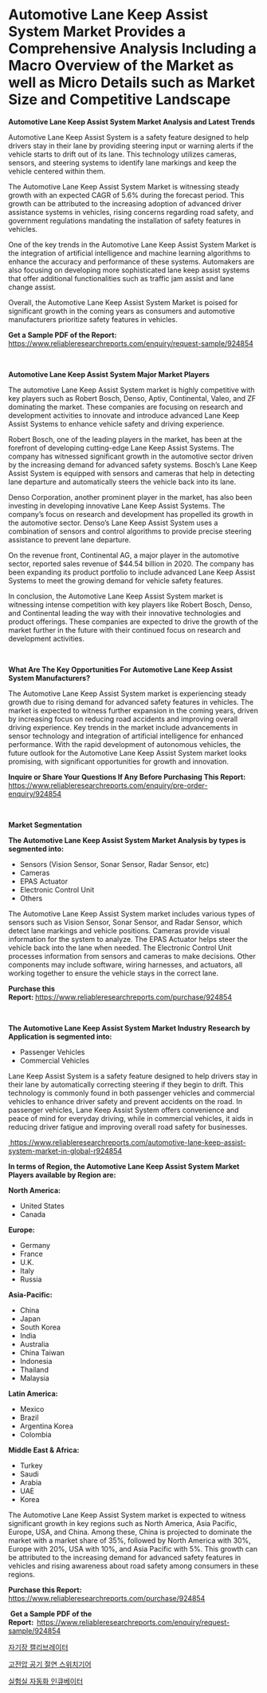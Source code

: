 <p><h1>Automotive Lane Keep Assist System Market Provides a Comprehensive Analysis Including a Macro Overview of the Market as well as Micro Details such as Market Size and Competitive Landscape</h1></p><p><strong>Automotive Lane Keep Assist System Market Analysis and Latest Trends</strong></p>
<p><p>Automotive Lane Keep Assist System is a safety feature designed to help drivers stay in their lane by providing steering input or warning alerts if the vehicle starts to drift out of its lane. This technology utilizes cameras, sensors, and steering systems to identify lane markings and keep the vehicle centered within them.</p><p>The Automotive Lane Keep Assist System Market is witnessing steady growth with an expected CAGR of 5.6% during the forecast period. This growth can be attributed to the increasing adoption of advanced driver assistance systems in vehicles, rising concerns regarding road safety, and government regulations mandating the installation of safety features in vehicles.</p><p>One of the key trends in the Automotive Lane Keep Assist System Market is the integration of artificial intelligence and machine learning algorithms to enhance the accuracy and performance of these systems. Automakers are also focusing on developing more sophisticated lane keep assist systems that offer additional functionalities such as traffic jam assist and lane change assist.</p><p>Overall, the Automotive Lane Keep Assist System Market is poised for significant growth in the coming years as consumers and automotive manufacturers prioritize safety features in vehicles.</p></p>
<p><strong>Get a Sample PDF of the Report:&nbsp;</strong> <a href="https://www.reliableresearchreports.com/enquiry/request-sample/924854">https://www.reliableresearchreports.com/enquiry/request-sample/924854</a></p>
<p>&nbsp;</p>
<p><strong>Automotive Lane Keep Assist System Major Market Players</strong></p>
<p><p>The automotive Lane Keep Assist System market is highly competitive with key players such as Robert Bosch, Denso, Aptiv, Continental, Valeo, and ZF dominating the market. These companies are focusing on research and development activities to innovate and introduce advanced Lane Keep Assist Systems to enhance vehicle safety and driving experience.</p><p>Robert Bosch, one of the leading players in the market, has been at the forefront of developing cutting-edge Lane Keep Assist Systems. The company has witnessed significant growth in the automotive sector driven by the increasing demand for advanced safety systems. Bosch’s Lane Keep Assist System is equipped with sensors and cameras that help in detecting lane departure and automatically steers the vehicle back into its lane.</p><p>Denso Corporation, another prominent player in the market, has also been investing in developing innovative Lane Keep Assist Systems. The company’s focus on research and development has propelled its growth in the automotive sector. Denso’s Lane Keep Assist System uses a combination of sensors and control algorithms to provide precise steering assistance to prevent lane departure.</p><p>On the revenue front, Continental AG, a major player in the automotive sector, reported sales revenue of $44.54 billion in 2020. The company has been expanding its product portfolio to include advanced Lane Keep Assist Systems to meet the growing demand for vehicle safety features.</p><p>In conclusion, the Automotive Lane Keep Assist System market is witnessing intense competition with key players like Robert Bosch, Denso, and Continental leading the way with their innovative technologies and product offerings. These companies are expected to drive the growth of the market further in the future with their continued focus on research and development activities.</p></p>
<p>&nbsp;</p>
<p><strong>What Are The Key Opportunities For Automotive Lane Keep Assist System Manufacturers?</strong></p>
<p><p>The Automotive Lane Keep Assist System market is experiencing steady growth due to rising demand for advanced safety features in vehicles. The market is expected to witness further expansion in the coming years, driven by increasing focus on reducing road accidents and improving overall driving experience. Key trends in the market include advancements in sensor technology and integration of artificial intelligence for enhanced performance. With the rapid development of autonomous vehicles, the future outlook for the Automotive Lane Keep Assist System market looks promising, with significant opportunities for growth and innovation.</p></p>
<p><strong>Inquire or Share Your Questions If Any Before Purchasing This Report:</strong> <a href="https://www.reliableresearchreports.com/enquiry/pre-order-enquiry/924854">https://www.reliableresearchreports.com/enquiry/pre-order-enquiry/924854</a></p>
<p>&nbsp;</p>
<p><strong>Market Segmentation</strong></p>
<p><strong>The Automotive Lane Keep Assist System Market Analysis by types is segmented into:</strong></p>
<p><ul><li>Sensors (Vision Sensor, Sonar Sensor, Radar Sensor, etc)</li><li>Cameras</li><li>EPAS Actuator</li><li>Electronic Control Unit</li><li>Others</li></ul></p>
<p><p>The Automotive Lane Keep Assist System market includes various types of sensors such as Vision Sensor, Sonar Sensor, and Radar Sensor, which detect lane markings and vehicle positions. Cameras provide visual information for the system to analyze. The EPAS Actuator helps steer the vehicle back into the lane when needed. The Electronic Control Unit processes information from sensors and cameras to make decisions. Other components may include software, wiring harnesses, and actuators, all working together to ensure the vehicle stays in the correct lane.</p></p>
<p><strong>Purchase this Report:&nbsp;</strong><a href="https://www.reliableresearchreports.com/purchase/924854">https://www.reliableresearchreports.com/purchase/924854</a></p>
<p>&nbsp;</p>
<p><strong>The Automotive Lane Keep Assist System Market Industry Research by Application is segmented into:</strong></p>
<p><ul><li>Passenger Vehicles</li><li>Commercial Vehicles</li></ul></p>
<p><p>Lane Keep Assist System is a safety feature designed to help drivers stay in their lane by automatically correcting steering if they begin to drift. This technology is commonly found in both passenger vehicles and commercial vehicles to enhance driver safety and prevent accidents on the road. In passenger vehicles, Lane Keep Assist System offers convenience and peace of mind for everyday driving, while in commercial vehicles, it aids in reducing driver fatigue and improving overall road safety for businesses.</p></p>
<p><a href="https://www.reliableresearchreports.com/automotive-lane-keep-assist-system-market-in-global-r924854">&nbsp;https://www.reliableresearchreports.com/automotive-lane-keep-assist-system-market-in-global-r924854</a></p>
<p><strong>In terms of Region, the Automotive Lane Keep Assist System Market Players available by Region are:</strong></p>
<p>
    <p> <strong> North America: </strong>
        <ul>
            <li>United States</li>
            <li>Canada</li>
        </ul>
        </p> 
    <p> <strong> Europe: </strong>
        <ul>
            <li>Germany</li>
            <li>France</li>
            <li>U.K.</li>
            <li>Italy</li>
            <li>Russia</li>
        </ul>
        </p> 
    <p> <strong> Asia-Pacific: </strong>
        <ul>
            <li>China</li>
            <li>Japan</li>
            <li>South Korea</li>
            <li>India</li>
            <li>Australia</li>
            <li>China Taiwan</li>
            <li>Indonesia</li>
            <li>Thailand</li>
            <li>Malaysia</li>
        </ul>
        </p> 
    <p> <strong> Latin America: </strong>
        <ul>
            <li>Mexico</li>
            <li>Brazil</li>
            <li>Argentina Korea</li>
            <li>Colombia</li>
        </ul>
        </p> 
    <p> <strong> Middle East & Africa: </strong>
        <ul>
            <li>Turkey</li>
            <li>Saudi</li>
            <li>Arabia</li>
            <li>UAE</li>
            <li>Korea</li>
        </ul>
    </p>
    </p>
<p><p>The Automotive Lane Keep Assist System market is expected to witness significant growth in key regions such as North America, Asia Pacific, Europe, USA, and China. Among these, China is projected to dominate the market with a market share of 35%, followed by North America with 30%, Europe with 20%, USA with 10%, and Asia Pacific with 5%. This growth can be attributed to the increasing demand for advanced safety features in vehicles and rising awareness about road safety among consumers in these regions.</p></p>
<p><strong>Purchase this Report: </strong><a href="https://www.reliableresearchreports.com/purchase/924854">https://www.reliableresearchreports.com/purchase/924854</a></p>
<p>&nbsp;<strong>Get a Sample PDF of the Report:&nbsp;&nbsp;</strong><a href="https://www.reliableresearchreports.com/enquiry/request-sample/924854">https://www.reliableresearchreports.com/enquiry/request-sample/924854</a></p>
<p><strong></strong></p>
<p><p><a href="https://github.com/rick7624/Market-Research-Report-List-1/blob/main/203697493056.md">자기장 캘리브레이터</a></p><p><a href="https://github.com/GabrielBlanda5656/Market-Research-Report-List-2/blob/main/578066393055.md">고전압 공기 절연 스위치기어</a></p><p><a href="https://github.com/MayeKuhic00/Market-Research-Report-List-1/blob/main/151683993057.md">실험실 자동화 인큐베이터</a></p></p>